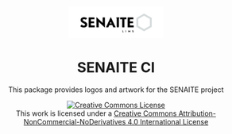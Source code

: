 <div align="center">

  <a href="https://github.com/senaite/senaite.ci">
    <img src="Senaite_LIMS_1000mm.png" alt="SENAITE" height="64" />
  </a>
  <h1>SENAITE CI</h1>

  <p>This package provides logos and artwork for the SENAITE project</p>

  <div>
    <a rel="license" href="http://creativecommons.org/licenses/by-nc-nd/4.0/">
      <img alt="Creative Commons License"
          style="border-width:0"
          src="https://i.creativecommons.org/l/by-nc-nd/4.0/88x31.png" />
    </a>
    <br />
    This work is licensed under a
    <a rel="license"
      href="http://creativecommons.org/licenses/by-nc-nd/4.0/">
      Creative Commons Attribution-NonCommercial-NoDerivatives 4.0 International License
    </a>
  <div>
</div>
